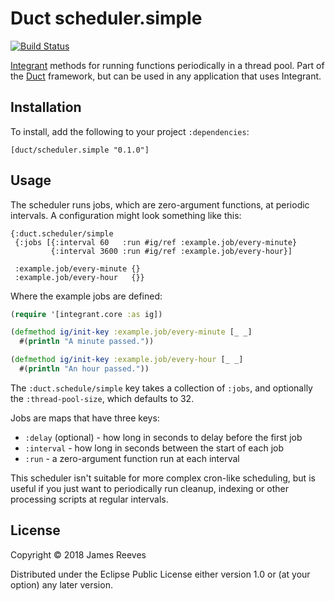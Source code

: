 # Duct scheduler.simple

[![Build Status](https://travis-ci.org/duct-framework/scheduler.simple.svg?branch=master)](https://travis-ci.org/duct-framework/scheduler.simple)

[Integrant][] methods for running functions periodically in a thread
pool. Part of the [Duct][] framework, but can be used in any
application that uses Integrant.

[integrant]: https://github.com/weavejester/integrant
[duct]:      https://github.com/duct-framework/duct

## Installation

To install, add the following to your project `:dependencies`:

    [duct/scheduler.simple "0.1.0"]

## Usage

The scheduler runs jobs, which are zero-argument functions, at
periodic intervals. A configuration might look something like this:

```edn
{:duct.scheduler/simple
 {:jobs [{:interval 60   :run #ig/ref :example.job/every-minute}
         {:interval 3600 :run #ig/ref :example.job/every-hour}]

 :example.job/every-minute {}
 :example.job/every-hour   {}}
```

Where the example jobs are defined:

```clojure
(require '[integrant.core :as ig])

(defmethod ig/init-key :example.job/every-minute [_ _]
  #(println "A minute passed."))

(defmethod ig/init-key :example.job/every-hour [_ _]
  #(println "An hour passed."))
```

The `:duct.schedule/simple` key takes a collection of `:jobs`, and
optionally the `:thread-pool-size`, which defaults to 32.

Jobs are maps that have three keys:

* `:delay` (optional) - how long in seconds to delay before the first job
* `:interval`         - how long in seconds between the start of each job
* `:run`              - a zero-argument function run at each interval

This scheduler isn't suitable for more complex cron-like scheduling,
but is useful if you just want to periodically run cleanup, indexing
or other processing scripts at regular intervals.

## License

Copyright © 2018 James Reeves

Distributed under the Eclipse Public License either version 1.0 or (at
your option) any later version.
